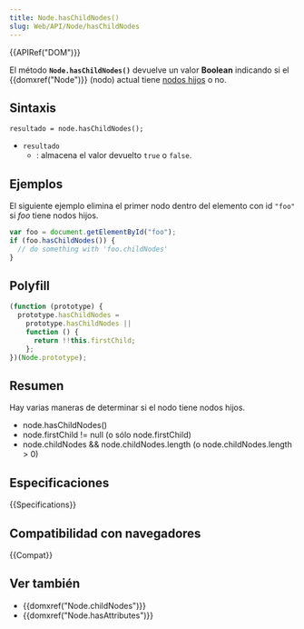 ```yaml
---
title: Node.hasChildNodes()
slug: Web/API/Node/hasChildNodes
---
```


{{APIRef("DOM")}}

El método **`Node.hasChildNodes()`** devuelve un valor **Boolean** indicando si el {{domxref("Node")}} (nodo) actual tiene [nodos hijos](/es/docs/Web/API/Node/childNodes) o no.

## Sintaxis

```
resultado = node.hasChildNodes();
```

- `resultado`
  - : almacena el valor devuelto `true` o `false`.

## Ejemplos

El siguiente ejemplo elimina el primer nodo dentro del elemento con id `"foo"` si _foo_ tiene nodos hijos.

```js
var foo = document.getElementById("foo");
if (foo.hasChildNodes()) {
  // do something with 'foo.childNodes'
}
```

## Polyfill

```js
(function (prototype) {
  prototype.hasChildNodes =
    prototype.hasChildNodes ||
    function () {
      return !!this.firstChild;
    };
})(Node.prototype);
```

## Resumen

Hay varias maneras de determinar si el nodo tiene nodos hijos.

- node.hasChildNodes()
- node.firstChild != null (o sólo node.firstChild)
- node.childNodes && node.childNodes.length (o node.childNodes.length > 0)

## Especificaciones

{{Specifications}}

## Compatibilidad con navegadores

{{Compat}}

## Ver también

- {{domxref("Node.childNodes")}}
- {{domxref("Node.hasAttributes")}}
